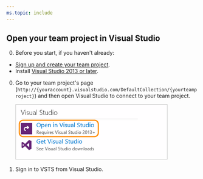 ```yaml
---
ms.topic: include
---
```


##	Open your team project in Visual Studio

0. Before you start, if you haven't already:

 * [Sign up and create your team project](../../organizations/accounts/create-account-msa-or-work-student.md).
 * Install [Visual Studio 2013 or later](https://visualstudio.microsoft.com/downloads).

0. Go to your team project's page 
(```http://{youraccount}.visualstudio.com/DefaultCollection/{yourteamproject}```)
and then open Visual Studio to connect to your team project.

	![On your team project overview page, click Open in Visual Studio](../../_shared/_img/GoHomeOpenInVisualStudio.png)

0. Sign in to VSTS from Visual Studio. 
